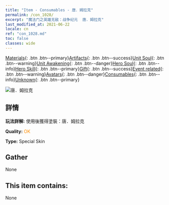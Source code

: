 ```yaml
---
title: "Item - Consumables - 唐．姆拉克"
permalink: /con_1028/
excerpt: "魔法门之英雄无敌：战争纪元  唐．姆拉克"
last_modified_at: 2021-06-22
locale: cn
ref: "con_1028.md"
toc: false
classes: wide
---
```

 [Materials](/ItemsCN/){: .btn .btn--primary}[Artifacts](/ItemsCN/Artifacts/){: .btn .btn--success}[Unit Soul](/ItemsCN/UnitSoul/){: .btn .btn--warning}[Unit Awakening](/ItemsCN/UnitAwakening/){: .btn .btn--danger}[Hero Soul](/ItemsCN/HeroSoul/){: .btn .btn--info}[Hero Skill](/ItemsCN/HeroSkill/){: .btn .btn--primary}[Gift](/ItemsCN/Gift/){: .btn .btn--success}[Event related](/ItemsCN/Events/){: .btn .btn--warning}[Avatars](/ItemsCN/Avatars/){: .btn .btn--danger}[Consumables](/ItemsCN/Consumables/){: .btn .btn--info}[Unknown](/ItemsCN/Unknown/){: .btn .btn--primary}

 ![唐．姆拉克](/images/h/h_Mullich4.jpg)

## 詳情
 **玩法詳解:** 使用後獲得塗裝：唐．姆拉克

 **Quality:** <span style="color: #FF8C00">OK</span>

 **Type:** Special Skin

## Gather

  None

## This item contains:

  None

